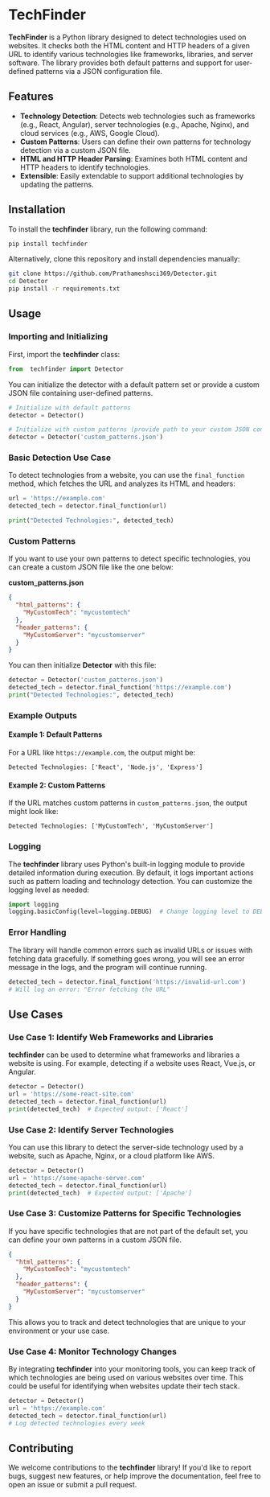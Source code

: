 

# TechFinder

**TechFinder** is a Python library designed to detect technologies used on websites. It checks both the HTML content and HTTP headers of a given URL to identify various technologies like frameworks, libraries, and server software. The library provides both default patterns and support for user-defined patterns via a JSON configuration file.

## Features
- **Technology Detection**: Detects web technologies such as frameworks (e.g., React, Angular), server technologies (e.g., Apache, Nginx), and cloud services (e.g., AWS, Google Cloud).
- **Custom Patterns**: Users can define their own patterns for technology detection via a custom JSON file.
- **HTML and HTTP Header Parsing**: Examines both HTML content and HTTP headers to identify technologies.
- **Extensible**: Easily extendable to support additional technologies by updating the patterns.

## Installation

To install the **techfinder** library, run the following command:

```bash
pip install techfinder
```

Alternatively, clone this repository and install dependencies manually:

```bash
git clone https://github.com/Prathameshsci369/Detector.git
cd Detector
pip install -r requirements.txt
```

## Usage

### Importing and Initializing

First, import the **techfinder** class:

```python
from  techfinder import Detector
```

You can initialize the detector with a default pattern set or provide a custom JSON file containing user-defined patterns.

```python
# Initialize with default patterns
detector = Detector()

# Initialize with custom patterns (provide path to your custom JSON config)
detector = Detector('custom_patterns.json')
```

### Basic Detection Use Case

To detect technologies from a website, you can use the `final_function` method, which fetches the URL and analyzes its HTML and headers:

```python
url = 'https://example.com'
detected_tech = detector.final_function(url)

print("Detected Technologies:", detected_tech)
```

### Custom Patterns

If you want to use your own patterns to detect specific technologies, you can create a custom JSON file like the one below:

**custom_patterns.json**

```json
{
  "html_patterns": {
    "MyCustomTech": "mycustomtech"
  },
  "header_patterns": {
    "MyCustomServer": "mycustomserver"
  }
}
```

You can then initialize **Detector** with this file:

```python
detector = Detector('custom_patterns.json')
detected_tech = detector.final_function('https://example.com')
print("Detected Technologies:", detected_tech)
```

### Example Outputs

#### Example 1: Default Patterns

For a URL like `https://example.com`, the output might be:

```
Detected Technologies: ['React', 'Node.js', 'Express']
```

#### Example 2: Custom Patterns

If the URL matches custom patterns in `custom_patterns.json`, the output might look like:

```
Detected Technologies: ['MyCustomTech', 'MyCustomServer']
```

### Logging

The **techfinder** library uses Python's built-in logging module to provide detailed information during execution. By default, it logs important actions such as pattern loading and technology detection. You can customize the logging level as needed:

```python
import logging
logging.basicConfig(level=logging.DEBUG)  # Change logging level to DEBUG
```

### Error Handling

The library will handle common errors such as invalid URLs or issues with fetching data gracefully. If something goes wrong, you will see an error message in the logs, and the program will continue running.

```python
detected_tech = detector.final_function('https://invalid-url.com')
# Will log an error: "Error fetching the URL"
```

## Use Cases

### Use Case 1: Identify Web Frameworks and Libraries

**techfinder** can be used to determine what frameworks and libraries a website is using. For example, detecting if a website uses React, Vue.js, or Angular.

```python
detector = Detector()
url = 'https://some-react-site.com'
detected_tech = detector.final_function(url)
print(detected_tech)  # Expected output: ['React']
```

### Use Case 2: Identify Server Technologies

You can use this library to detect the server-side technology used by a website, such as Apache, Nginx, or a cloud platform like AWS.

```python
detector = Detector()
url = 'https://some-apache-server.com'
detected_tech = detector.final_function(url)
print(detected_tech)  # Expected output: ['Apache']
```

### Use Case 3: Customize Patterns for Specific Technologies

If you have specific technologies that are not part of the default set, you can define your own patterns in a custom JSON file.

```json
{
  "html_patterns": {
    "MyCustomTech": "mycustomtech"
  },
  "header_patterns": {
    "MyCustomServer": "mycustomserver"
  }
}
```

This allows you to track and detect technologies that are unique to your environment or your use case.

### Use Case 4: Monitor Technology Changes

By integrating **techfinder** into your monitoring tools, you can keep track of which technologies are being used on various websites over time. This could be useful for identifying when websites update their tech stack.

```python
detector = Detector()
url = 'https://example.com'
detected_tech = detector.final_function(url)
# Log detected technologies every week
```

## Contributing

We welcome contributions to the **techfinder** library! If you'd like to report bugs, suggest new features, or help improve the documentation, feel free to open an issue or submit a pull request.

